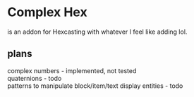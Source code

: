 # Complex Hex

is an addon for Hexcasting with whatever I feel like adding lol.

## plans
complex numbers - implemented, not tested \
quaternions - todo \
patterns to manipulate block/item/text display entities - todo
